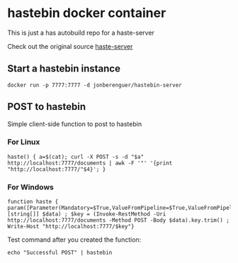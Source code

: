 
# hastebin docker container
This is just a has autobuild repo for a haste-server

Check out the original source [haste-server](https://github.com/seejohnrun/haste-server)

## Start a hastebin instance
```
docker run -p 7777:7777 -d jonberenguer/hastebin-server
```

## POST to hastebin
Simple client-side function to post to hastebin
### For Linux
```
haste() { a=$(cat); curl -X POST -s -d "$a" http://localhost:7777/documents | awk -F '"' '{print "http://localhost:7777/"$4}'; }
```
### For Windows
```
function haste { param([Parameter(Mandatory=$True,ValueFromPipeline=$True,ValueFromPipelinebyPropertyName=$True)] [string[]] $data) ; $key = (Invoke-RestMethod -Uri http://localhost:7777/documents -Method POST -Body $data).key.trim() ; Write-Host "http://localhost:7777/$key"}
```

Test command after you created the function:
```
echo "Successful POST" | hastebin
```
